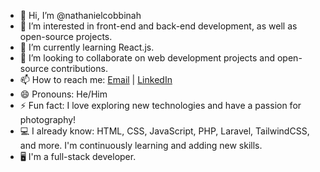 - 👋 Hi, I’m @nathanielcobbinah
- 👀 I’m interested in front-end and back-end development, as well as open-source projects.
- 🌱 I’m currently learning React.js.
- 💞️ I’m looking to collaborate on web development projects and open-source contributions.
- 📫 How to reach me: [Email](mailto:nathanielamofah@gmail.com) | [LinkedIn](https://www.linkedin.com/in/nathanielcobbinah/)
- 😄 Pronouns: He/Him
- ⚡ Fun fact: I love exploring new technologies and have a passion for photography!
- 💻 I already know: HTML, CSS, JavaScript, PHP, Laravel, TailwindCSS, and more. I'm continuously learning and adding new skills.
- 🖥️ I'm a full-stack developer.

<!---
nathanielcobbinah/nathanielcobbinah is a ✨ special ✨ repository because its `README.md` (this file) appears on your GitHub profile.
You can click the Preview link to take a look at your changes.
--->
